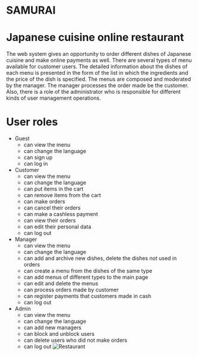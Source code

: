 # SAMURAI
# Japanese cuisine online restaurant
The web system gives an opportunity to order different dishes of Japanese cuisine and make online payments as well. There are several types of menu available for customer 
users. 
The detailed information about the dishes of each menu is presented in the form of the list in which the ingredients and the price of the dish is specified.
The menus are composed and moderated by the manager. The manager processes the order made be the customer. Also,
there is a role of the administrator who is responsible
for different kinds of user management operations.
# User roles
+ Guest
  + can view the menu
  + can change the language 
  + can sign up
  + can log in
+ Customer
  + can view the menu
  + can change the language 
  + can put items in the cart
  + can remove items from the cart
  + can make orders
  + can cancel their orders
  + can make a cashless payment
  + can view their orders
  + can edit their personal data
  + can log out
+ Manager
  + can view the menu
  + can change the language
  + can add and archive new dishes, delete the dishes not used in orders
  + can create a menu from the dishes of the same type
  + can add menus of different types to the main page
  + can edit and delete the menus
  + can process orders made by customer
  + can register payments that customers made in cash
  + can log out
+ Admin
  + can view the menu
  + can change the language
  + can add new managers
  + can block and unblock users
  + can delete users who did not make orders
  + can log out
![Restaurant](https://user-images.githubusercontent.com/57107139/130692243-0eea786b-0d31-480e-92f4-b51e7ebaa567.png)

